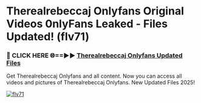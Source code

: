 # Therealrebeccaj Onlyfans Original Videos 0nlyFans Leaked - Files Updated! (flv71)

<h3>🔴 CLICK HERE 🌐==►► <a href="https://tinyurl.com/2m67pmp6" rel="nofollow">Therealrebeccaj Onlyfans Updated Files</a></h3>

Get Therealrebeccaj Onlyfans and all content. Now you can access all videos and pictures of Therealrebeccaj Onlyfans. New Updated Files 2025!

[![flv71](https://i.imgur.com/H4QAA4z.gif)](https://tinyurl.com/2m67pmp6)